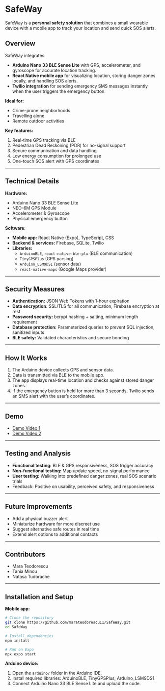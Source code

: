 # SafeWay

SafeWay is a **personal safety solution** that combines a small wearable device with a mobile app to track your location and send quick SOS alerts.
## Overview

SafeWay integrates:
- **Arduino Nano 33 BLE Sense Lite** with GPS, accelerometer, and gyroscope for accurate location tracking.
- **React Native mobile app** for visualizing location, storing danger zones locally, and handling SOS alerts.
- **Twilio integration** for sending emergency SMS messages instantly when the user triggers the emergency button.

**Ideal for:**
- Crime-prone neighborhoods  
- Travelling alone  
- Remote outdoor activities  

**Key features:**
1. Real-time GPS tracking via BLE
2. Pedestrian Dead Reckoning (PDR) for no-signal support
3. Secure communication and data handling
4. Low energy consumption for prolonged use
5. One-touch SOS alert with GPS coordinates

---

## Technical Details

**Hardware:**
- Arduino Nano 33 BLE Sense Lite
- NEO-6M GPS Module
- Accelerometer & Gyroscope
- Physical emergency button

**Software:**
- **Mobile app:** React Native (Expo), TypeScript, CSS
- **Backend & services:** Firebase, SQLite, Twilio
- **Libraries:**  
  - `ArduinoBLE`, `react-native-ble-plx` (BLE communication)  
  - `TinyGPSPlus` (GPS parsing)  
  - `Arduino_LSM9DS1` (sensor data)  
  - `react-native-maps` (Google Maps provider)

---

## Security Measures

- **Authentication:** JSON Web Tokens with 1-hour expiration
- **Data encryption:** SSL/TLS for all communication, Firebase encryption at rest
- **Password security:** bcrypt hashing + salting, minimum length requirement
- **Database protection:** Parameterized queries to prevent SQL injection, sanitized inputs
- **BLE safety:** Validated characteristics and secure bonding

---

## How It Works

1. The Arduino device collects GPS and sensor data.
2. Data is transmitted via BLE to the mobile app.
3. The app displays real-time location and checks against stored danger zones.
4. If the emergency button is held for more than 3 seconds, Twilio sends an SMS alert with the user’s coordinates.

---

## Demo

- [Demo Video 1](https://drive.google.com/file/d/1CajXVjrLZc-yt_qjxCDyLHiR_LI4UT6B/view?usp=sharing)  
- [Demo Video 2](https://drive.google.com/file/d/1vR7zmAg481yBzlS1BVRzS9axlXVGkMlY/view?usp=sharing)

---

## Testing and Analysis

- **Functional testing:** BLE & GPS responsiveness, SOS trigger accuracy
- **Non-functional testing:** Map update speed, no-signal performance
- **User testing:** Walking into predefined danger zones, real SOS scenario trials
- Feedback: Positive on usability, perceived safety, and responsiveness

---

## Future Improvements

- Add a physical buzzer alert
- Miniaturize hardware for more discreet use
- Suggest alternative safe routes in real time
- Extend alert options to additional contacts

---

## Contributors

- Mara Teodorescu  
- Tania Mincu  
- Natasa Tudorache  

---

## Installation and Setup

**Mobile app:**
```bash
# Clone the repository
git clone https://github.com/marateodorescu11/SafeWay.git
cd SafeWay

# Install dependencies
npm install

# Run on Expo
npx expo start
```

**Arduino device:**
1. Open the `arduino/` folder in the Arduino IDE.
2. Install required libraries: ArduinoBLE, TinyGPSPlus, Arduino_LSM9DS1.
3. Connect Arduino Nano 33 BLE Sense Lite and upload the code.
